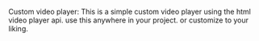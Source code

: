 Custom video player:
This is a simple custom video player using the html video player api. 
use this anywhere in your project. or customize to your liking. 

